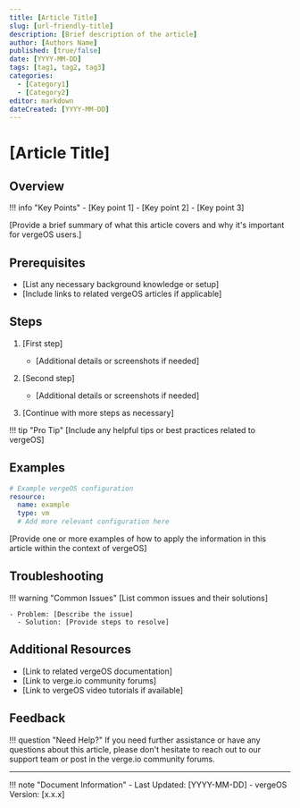 ```yaml
---
title: [Article Title]
slug: [url-friendly-title]
description: [Brief description of the article]
author: [Authors Name]
published: [true/false]
date: [YYYY-MM-DD]
tags: [tag1, tag2, tag3]
categories:
  - [Category1]
  - [Category2]
editor: markdown
dateCreated: [YYYY-MM-DD]
---
```


# [Article Title]

## Overview

!!! info "Key Points"
    - [Key point 1]
    - [Key point 2]
    - [Key point 3]

[Provide a brief summary of what this article covers and why it's important for vergeOS users.]

## Prerequisites

- [List any necessary background knowledge or setup]
- [Include links to related vergeOS articles if applicable]

## Steps

1. [First step]
   - [Additional details or screenshots if needed]

2. [Second step]
   - [Additional details or screenshots if needed]

3. [Continue with more steps as necessary]

!!! tip "Pro Tip"
    [Include any helpful tips or best practices related to vergeOS]

## Examples

```yaml
# Example vergeOS configuration
resource:
  name: example
  type: vm
  # Add more relevant configuration here
```

[Provide one or more examples of how to apply the information in this article within the context of vergeOS]

## Troubleshooting

!!! warning "Common Issues"
    [List common issues and their solutions]

    - Problem: [Describe the issue]
      - Solution: [Provide steps to resolve]

## Additional Resources

- [Link to related vergeOS documentation]
- [Link to verge.io community forums]
- [Link to vergeOS video tutorials if available]

## Feedback

!!! question "Need Help?"
    If you need further assistance or have any questions about this article, please don't hesitate to reach out to our support team or post in the verge.io community forums.

---

!!! note "Document Information"
    - Last Updated: [YYYY-MM-DD]
    - vergeOS Version: [x.x.x]
